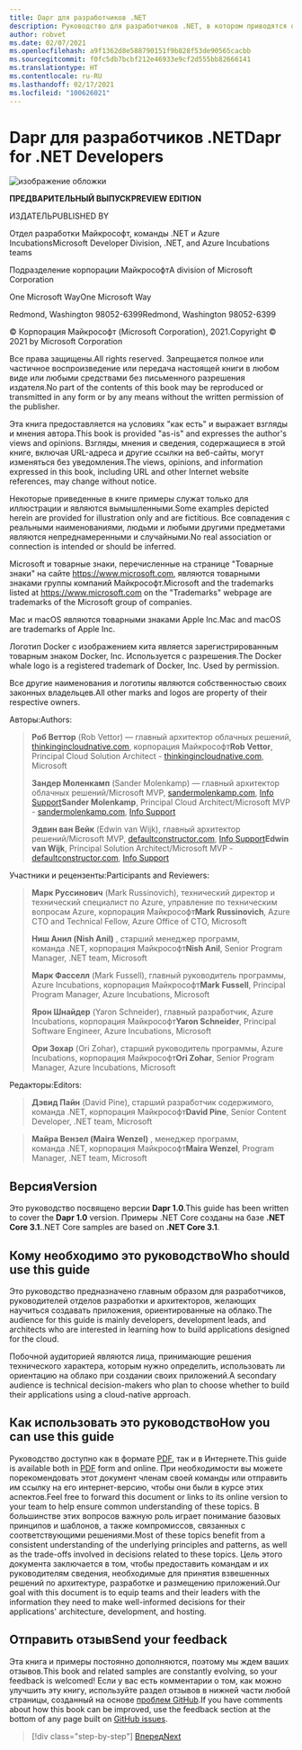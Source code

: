 ```yaml
---
title: Dapr для разработчиков .NET
description: Руководство для разработчиков .NET, в котором приводятся общие сведения о среде Microsoft Distributed Apps Runtime с открытым кодом и рекомендации по ее эффективному использованию.
author: robvet
ms.date: 02/07/2021
ms.openlocfilehash: a9f1362d8e588790151f9b828f53de90565cacbb
ms.sourcegitcommit: f0fc5db7bcbf212e46933e9cf2d555bb82666141
ms.translationtype: HT
ms.contentlocale: ru-RU
ms.lasthandoff: 02/17/2021
ms.locfileid: "100626021"
---
```

# <a name="dapr-for-net-developers"></a><span data-ttu-id="46b0a-103">Dapr для разработчиков .NET</span><span class="sxs-lookup"><span data-stu-id="46b0a-103">Dapr for .NET Developers</span></span>

![изображение обложки](./media/cover.png)

<span data-ttu-id="46b0a-105">**ПРЕДВАРИТЕЛЬНЫЙ ВЫПУСК**</span><span class="sxs-lookup"><span data-stu-id="46b0a-105">**PREVIEW EDITION**</span></span>

<span data-ttu-id="46b0a-106">ИЗДАТЕЛЬ</span><span class="sxs-lookup"><span data-stu-id="46b0a-106">PUBLISHED BY</span></span>

<span data-ttu-id="46b0a-107">Отдел разработки Майкрософт, команды .NET и Azure Incubations</span><span class="sxs-lookup"><span data-stu-id="46b0a-107">Microsoft Developer Division, .NET, and Azure Incubations teams</span></span>

<span data-ttu-id="46b0a-108">Подразделение корпорации Майкрософт</span><span class="sxs-lookup"><span data-stu-id="46b0a-108">A division of Microsoft Corporation</span></span>

<span data-ttu-id="46b0a-109">One Microsoft Way</span><span class="sxs-lookup"><span data-stu-id="46b0a-109">One Microsoft Way</span></span>

<span data-ttu-id="46b0a-110">Redmond, Washington 98052-6399</span><span class="sxs-lookup"><span data-stu-id="46b0a-110">Redmond, Washington 98052-6399</span></span>

<span data-ttu-id="46b0a-111">&copy; Корпорация Майкрософт (Microsoft Corporation), 2021.</span><span class="sxs-lookup"><span data-stu-id="46b0a-111">Copyright &copy; 2021 by Microsoft Corporation</span></span>

<span data-ttu-id="46b0a-112">Все права защищены.</span><span class="sxs-lookup"><span data-stu-id="46b0a-112">All rights reserved.</span></span> <span data-ttu-id="46b0a-113">Запрещается полное или частичное воспроизведение или передача настоящей книги в любом виде или любыми средствами без письменного разрешения издателя.</span><span class="sxs-lookup"><span data-stu-id="46b0a-113">No part of the contents of this book may be reproduced or transmitted in any form or by any means without the written permission of the publisher.</span></span>

<span data-ttu-id="46b0a-114">Эта книга предоставляется на условиях "как есть" и выражает взгляды и мнения автора.</span><span class="sxs-lookup"><span data-stu-id="46b0a-114">This book is provided "as-is" and expresses the author's views and opinions.</span></span> <span data-ttu-id="46b0a-115">Взгляды, мнения и сведения, содержащиеся в этой книге, включая URL-адреса и другие ссылки на веб-сайты, могут изменяться без уведомления.</span><span class="sxs-lookup"><span data-stu-id="46b0a-115">The views, opinions, and information expressed in this book, including URL and other Internet website references, may change without notice.</span></span>

<span data-ttu-id="46b0a-116">Некоторые приведенные в книге примеры служат только для иллюстрации и являются вымышленными.</span><span class="sxs-lookup"><span data-stu-id="46b0a-116">Some examples depicted herein are provided for illustration only and are fictitious.</span></span> <span data-ttu-id="46b0a-117">Все совпадения с реальными наименованиями, людьми и любыми другими предметами являются непреднамеренными и случайными.</span><span class="sxs-lookup"><span data-stu-id="46b0a-117">No real association or connection is intended or should be inferred.</span></span>

<span data-ttu-id="46b0a-118">Microsoft и товарные знаки, перечисленные на странице "Товарные знаки" на сайте <https://www.microsoft.com>, являются товарными знаками группы компаний Майкрософт.</span><span class="sxs-lookup"><span data-stu-id="46b0a-118">Microsoft and the trademarks listed at <https://www.microsoft.com> on the "Trademarks" webpage are trademarks of the Microsoft group of companies.</span></span>

<span data-ttu-id="46b0a-119">Mac и macOS являются товарными знаками Apple Inc.</span><span class="sxs-lookup"><span data-stu-id="46b0a-119">Mac and macOS are trademarks of Apple Inc.</span></span>

<span data-ttu-id="46b0a-120">Логотип Docker с изображением кита является зарегистрированным товарным знаком Docker, Inc. Используется с разрешения.</span><span class="sxs-lookup"><span data-stu-id="46b0a-120">The Docker whale logo is a registered trademark of Docker, Inc. Used by permission.</span></span>

<span data-ttu-id="46b0a-121">Все другие наименования и логотипы являются собственностью своих законных владельцев.</span><span class="sxs-lookup"><span data-stu-id="46b0a-121">All other marks and logos are property of their respective owners.</span></span>

<span data-ttu-id="46b0a-122">Авторы:</span><span class="sxs-lookup"><span data-stu-id="46b0a-122">Authors:</span></span>

> <span data-ttu-id="46b0a-123">**Роб Веттор** (Rob Vettor) — главный архитектор облачных решений, [thinkingincloudnative.com](https://thinkingincloudnative.com/about/), корпорация Майкрософт</span><span class="sxs-lookup"><span data-stu-id="46b0a-123">**Rob Vettor**, Principal Cloud Solution Architect - [thinkingincloudnative.com](https://thinkingincloudnative.com/about/), Microsoft</span></span>
>
> <span data-ttu-id="46b0a-124">**Зандер Моленкамп** (Sander Molenkamp) — главный архитектор облачных решений/Microsoft MVP, [sandermolenkamp.com](https://www.sandermolenkamp.com), [Info Support](https://www.infosupport.com/en/)</span><span class="sxs-lookup"><span data-stu-id="46b0a-124">**Sander Molenkamp**, Principal Cloud Architect/Microsoft MVP - [sandermolenkamp.com](https://www.sandermolenkamp.com), [Info Support](https://www.infosupport.com/en/)</span></span>
>
> <span data-ttu-id="46b0a-125">**Эдвин ван Вейк** (Edwin van Wijk), главный архитектор решений/Microsoft MVP, [defaultconstructor.com](https://defaultconstructor.com), [Info Support](https://www.infosupport.com/en/)</span><span class="sxs-lookup"><span data-stu-id="46b0a-125">**Edwin van Wijk**, Principal Solution Architect/Microsoft MVP - [defaultconstructor.com](https://defaultconstructor.com), [Info Support](https://www.infosupport.com/en/)</span></span>

<span data-ttu-id="46b0a-126">Участники и рецензенты:</span><span class="sxs-lookup"><span data-stu-id="46b0a-126">Participants and Reviewers:</span></span>

> <span data-ttu-id="46b0a-127">**Марк Руссинович** (Mark Russinovich), технический директор и технический специалист по Azure, управление по техническим вопросам Azure, корпорация Майкрософт</span><span class="sxs-lookup"><span data-stu-id="46b0a-127">**Mark Russinovich**, Azure CTO and Technical Fellow, Azure Office of CTO, Microsoft</span></span>
>
> <span data-ttu-id="46b0a-128">**Ниш Анил (Nish Anil)** , старший менеджер программ, команда .NET, корпорация Майкрософт</span><span class="sxs-lookup"><span data-stu-id="46b0a-128">**Nish Anil**, Senior Program Manager, .NET team, Microsoft</span></span>
>
> <span data-ttu-id="46b0a-129">**Марк Фасселл** (Mark Fussell), главный руководитель программы, Azure Incubations, корпорация Майкрософт</span><span class="sxs-lookup"><span data-stu-id="46b0a-129">**Mark Fussell**, Principal Program Manager, Azure Incubations, Microsoft</span></span>
>
> <span data-ttu-id="46b0a-130">**Ярон Шнайдер** (Yaron Schneider), главный разработчик, Azure Incubations, корпорация Майкрософт</span><span class="sxs-lookup"><span data-stu-id="46b0a-130">**Yaron Schneider**, Principal Software Engineer, Azure Incubations, Microsoft</span></span>
>
> <span data-ttu-id="46b0a-131">**Ори Зохар** (Ori Zohar), старший руководитель программы, Azure Incubations, корпорация Майкрософт</span><span class="sxs-lookup"><span data-stu-id="46b0a-131">**Ori Zohar**, Senior Program Manager, Azure Incubations, Microsoft</span></span>

<span data-ttu-id="46b0a-132">Редакторы:</span><span class="sxs-lookup"><span data-stu-id="46b0a-132">Editors:</span></span>

> <span data-ttu-id="46b0a-133">**Дэвид Пайн** (David Pine), старший разработчик содержимого, команда .NET, корпорация Майкрософт</span><span class="sxs-lookup"><span data-stu-id="46b0a-133">**David Pine**, Senior Content Developer, .NET team, Microsoft</span></span>

> <span data-ttu-id="46b0a-134">**Майра Вензел (Maira Wenzel)** , менеджер программ, команда .NET, корпорация Майкрософт</span><span class="sxs-lookup"><span data-stu-id="46b0a-134">**Maira Wenzel**, Program Manager, .NET team, Microsoft</span></span>

## <a name="version"></a><span data-ttu-id="46b0a-135">Версия</span><span class="sxs-lookup"><span data-stu-id="46b0a-135">Version</span></span>

<span data-ttu-id="46b0a-136">Это руководство посвящено версии **Dapr 1.0**.</span><span class="sxs-lookup"><span data-stu-id="46b0a-136">This guide has been written to cover the **Dapr 1.0** version.</span></span> <span data-ttu-id="46b0a-137">Примеры .NET Core созданы на базе **.NET Core 3.1**.</span><span class="sxs-lookup"><span data-stu-id="46b0a-137">.NET Core samples are based on **.NET Core 3.1**.</span></span>

## <a name="who-should-use-this-guide"></a><span data-ttu-id="46b0a-138">Кому необходимо это руководство</span><span class="sxs-lookup"><span data-stu-id="46b0a-138">Who should use this guide</span></span>

<span data-ttu-id="46b0a-139">Это руководство предназначено главным образом для разработчиков, руководителей отделов разработки и архитекторов, желающих научиться создавать приложения, ориентированные на облако.</span><span class="sxs-lookup"><span data-stu-id="46b0a-139">The audience for this guide is mainly developers, development leads, and architects who are interested in learning how to build applications designed for the cloud.</span></span>

<span data-ttu-id="46b0a-140">Побочной аудиторией являются лица, принимающие решения технического характера, которым нужно определить, использовать ли ориентацию на облако при создании своих приложений.</span><span class="sxs-lookup"><span data-stu-id="46b0a-140">A secondary audience is technical decision-makers who plan to choose whether to build their applications using a cloud-native approach.</span></span>

## <a name="how-you-can-use-this-guide"></a><span data-ttu-id="46b0a-141">Как использовать это руководство</span><span class="sxs-lookup"><span data-stu-id="46b0a-141">How you can use this guide</span></span>

<span data-ttu-id="46b0a-142">Руководство доступно как в формате [PDF](https://aka.ms/dapr-ebook), так и в Интернете.</span><span class="sxs-lookup"><span data-stu-id="46b0a-142">This guide is available both in [PDF](https://aka.ms/dapr-ebook) form and online.</span></span> <span data-ttu-id="46b0a-143">При необходимости вы можете порекомендовать этот документ членам своей команды или отправить им ссылку на его интернет-версию, чтобы они были в курсе этих аспектов.</span><span class="sxs-lookup"><span data-stu-id="46b0a-143">Feel free to forward this document or links to its online version to your team to help ensure common understanding of these topics.</span></span> <span data-ttu-id="46b0a-144">В большинстве этих вопросов важную роль играет понимание базовых принципов и шаблонов, а также компромиссов, связанных с соответствующими решениями.</span><span class="sxs-lookup"><span data-stu-id="46b0a-144">Most of these topics benefit from a consistent understanding of the underlying principles and patterns, as well as the trade-offs involved in decisions related to these topics.</span></span> <span data-ttu-id="46b0a-145">Цель этого документа заключается в том, чтобы предоставить командам и их руководителям сведения, необходимые для принятия взвешенных решений по архитектуре, разработке и размещению приложений.</span><span class="sxs-lookup"><span data-stu-id="46b0a-145">Our goal with this document is to equip teams and their leaders with the information they need to make well-informed decisions for their applications' architecture, development, and hosting.</span></span>

## <a name="send-your-feedback"></a><span data-ttu-id="46b0a-146">Отправить отзыв</span><span class="sxs-lookup"><span data-stu-id="46b0a-146">Send your feedback</span></span>

<span data-ttu-id="46b0a-147">Эта книга и примеры постоянно дополняются, поэтому мы ждем ваших отзывов.</span><span class="sxs-lookup"><span data-stu-id="46b0a-147">This book and related samples are constantly evolving, so your feedback is welcomed!</span></span> <span data-ttu-id="46b0a-148">Если у вас есть комментарии о том, как можно улучшить эту книгу, используйте раздел отзывов в нижней части любой страницы, созданный на основе [проблем GitHub](https://github.com/dotnet/docs/issues).</span><span class="sxs-lookup"><span data-stu-id="46b0a-148">If you have comments about how this book can be improved, use the feedback section at the bottom of any page built on [GitHub issues](https://github.com/dotnet/docs/issues).</span></span>

>[!div class="step-by-step"]
>[<span data-ttu-id="46b0a-149">Вперед</span><span class="sxs-lookup"><span data-stu-id="46b0a-149">Next</span></span>](foreword.md)
